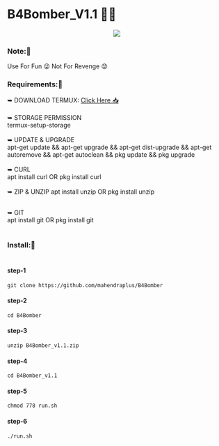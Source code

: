# B4Bomber_V1.1 👩‍💻
<p align="center">
<img src="https://img.icons8.com/cute-clipart/64/000000/grenade.png"/>
</P>

### Note:🚫
Use For Fun 😜 Not For Revenge 😡

### Requirements:🚫
➥ DOWNLOAD TERMUX: [Click Here 📥](https://play.google.com/store/apps/details?id=com.termux)  <br><br>
➥ STORAGE PERMISSION <br>
termux-setup-storage<br>
<br>
➥ UPDATE & UPGRADE <br>
apt-get update && apt-get upgrade && apt-get dist-upgrade && apt-get autoremove && apt-get autoclean && pkg update && pkg upgrade
<br><br>
➥ CURL<br>
apt install curl   OR  pkg install curl <br><br>
➥ ZIP & UNZIP
apt install unzip OR pkg install unzip<br><br>

➥  GIT <br>
apt install git OR pkg install git<br><br>

### Install:🚫<br><br>

#### step-1
```
git clone https://github.com/mahendraplus/B4Bomber
```

#### step-2
```
cd B4Bomber
```
#### step-3
```
unzip B4Bomber_v1.1.zip
```
#### step-4
```
cd B4Bomber_v1.1
```
#### step-5
```
chmod 778 run.sh
```
#### step-6
```
./run.sh
```



